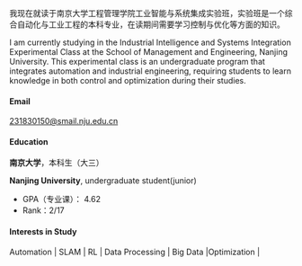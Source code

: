 我现在就读于南京大学工程管理学院工业智能与系统集成实验班，实验班是一个综合自动化与工业工程的本科专业，在读期间需要学习控制与优化等方面的知识。

I am currently studying in the Industrial Intelligence and Systems Integration Experimental Class at the School of Management and Engineering, Nanjing University. This experimental class is an undergraduate program that integrates automation and industrial engineering, requiring students to learn knowledge in both control and optimization during their studies.

#### Email

231830150@smail.nju.edu.cn

#### Education

**南京大学**，本科生（大三）

**Nanjing University**, undergraduate student(junior)

* GPA（专业课）： 4.62
* Rank：2/17

#### Interests in Study

Automation | SLAM | RL | Data Processing | Big Data |Optimization |
